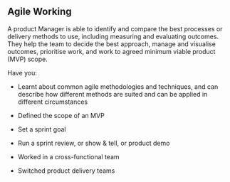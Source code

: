 ## Agile Working 

A product Manager is able to identify and compare the best processes or delivery methods to use, including measuring and evaluating outcomes. They help the team to decide the best approach, manage and visualise outcomes, prioritise work, and work to agreed minimum viable product (MVP) scope.

Have you:  

* Learnt about common agile methodologies and techniques, and can describe how different methods are suited and can be applied in different circumstances  

* Defined the scope of an MVP
* Set a sprint goal
* Run a sprint review, or show & tell, or product demo
* Worked in a cross-functional team
* Switched product delivery teams
